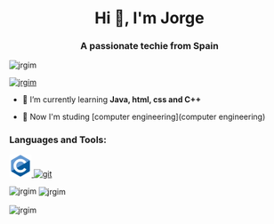<h1 align="center">Hi 👋, I'm Jorge</h1>
<h3 align="center">A passionate techie from Spain</h3>

<p align="left"> <img src="https://komarev.com/ghpvc/?username=jrgim&label=Profile%20views&color=0e75b6&style=flat" alt="jrgim" /> </p>

<p align="left"> <a href="https://github.com/ryo-ma/github-profile-trophy"><img src="https://github-profile-trophy.vercel.app/?username=jrgim" alt="jrgim" /></a> </p>

- 🌱 I’m currently learning **Java, html, css and C++**

- 📄 Now I'm studing [computer engineering](computer engineering)

<h3 align="left">Languages and Tools:</h3>
<p align="left"> <a href="https://www.cprogramming.com/" target="_blank" rel="noreferrer"> <img src="https://raw.githubusercontent.com/devicons/devicon/master/icons/c/c-original.svg" alt="c" width="40" height="40"/> </a> <a href="https://git-scm.com/" target="_blank" rel="noreferrer"> <img src="https://www.vectorlogo.zone/logos/git-scm/git-scm-icon.svg" alt="git" width="40" height="40"/> </a> </p>

<p><img align="left" src="https://github-readme-stats.vercel.app/api/top-langs?username=jrgim&show_icons=true&locale=en&layout=compact" alt="jrgim" /></p>

<p>&nbsp;<img align="center" src="https://github-readme-stats.vercel.app/api?username=jrgim&show_icons=true&locale=en" alt="jrgim" /></p>

<p><img align="center" src="https://github-readme-streak-stats.herokuapp.com/?user=jrgim&" alt="jrgim" /></p>
